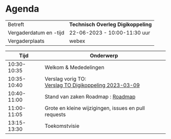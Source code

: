 # Agenda

|  |   |
|------------------------|-------------------------------------|
| Betreft  | **Technisch Overleg Digikoppeling** |
| Vergaderdatum en -tijd | 22-06-2023 - 10:00-11:30 uur  |
| Vergaderplaats  | webex |


| Tijd | Onderwerp |
| --- | --- |
| 10:30-10:35 | Welkom & Mededelingen        |    
| 10:35-10:40 | Verslag vorig TO:<br> [Verslag TO Digikoppeling 2023-03-09](https://github.com/Logius-standaarden/Overleg/blob/main/Digikoppeling/2023-03-09/Verslag.md) |   
| 10:40-11:00 | Stand van zaken Roadmap : [Roadmap](https://github.com/Logius-standaarden/Digikoppeling-Algemeen/blob/roadmap_2023/Digikoppeling_Roadmap_2022_2023.md) |
| 11:00-11:05 | Grote en kleine wijzigingen, issues en pull requests   | 
| 13:15-13:30 | Toekomstvisie |
